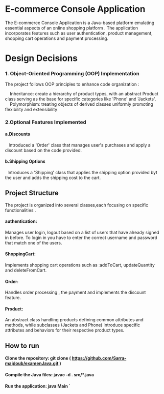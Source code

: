 # E-commerce Console Application

The E-commerce Console
Application is a Java-based
platform emulating essential 
aspects of an online shopping platform .
The application incorporates features such as user
authentication, product management, 
shopping cart operations and payment processing.

# Design Decisions
### 1. Object-Oriented Programming (OOP) Implementation
The project follows OOP principles to enhance code organization :

&nbsp;&nbsp;&nbsp;&nbsp;Inheritance: create a hierarchy 
of product types, with an abstract Product class 
serving as the base for specific categories like
'Phone' and 'Jackets'.
&nbsp;&nbsp;&nbsp;&nbsp;Polymorphism: treating 
objects of derived classes uniformly 
promoting flexibility and extensibility
### 2.Optional Features Implemented 
#### a.Discounts 
&nbsp;&nbsp; Introduced a 'Order'
class that manages
user's purchases and apply a discount
based on the code provided.
#### b.Shipping Options
&nbsp;&nbsp;Introduces a 'Shipping'
class that applies the shipping option 
provided byt the user and adds the shipping cost
to the cart.
## Project Structure
The project is organized into several 
classes,each focusing on specific
functionalities .
#### authentication:
Manages user login, logout based on
a list of users that have already signed in
before. To login in you have to enter the correct username and password that
match one of the users.
#### ShoppingCart:
Implements shopping cart operations 
such as :addToCart, updateQuantity and deleteFromCart.
#### Order:
Handles order processing , the payment 
and implements the discount feature.
#### Product:
An abstract class handling products
defining common attributes 
and methods, while
subclasses (Jackets and Phone) 
introduce specific 
attributes and behaviors 
for their respective
product types.

## How to run
#### Clone the repository: git clone ( https://github.com/Sarra-majdoub/examenJava.git )
#### Compile the Java files: javac -d . src/*.java
#### Run the application: java Main `

